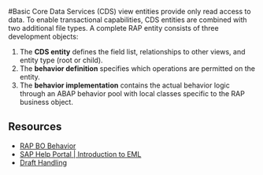 #Basic 
Core Data Services (CDS) view entities provide only read access to data. To enable transactional capabilities, CDS entities are combined with two additional file types. A complete RAP entity consists of three development objects:

1. The **CDS entity** defines the field list, relationships to other views, and entity type (root or child).
2. The **behavior definition** specifies which operations are permitted on the entity.
3. The **behavior implementation** contains the actual behavior logic through an ABAP behavior pool with local classes specific to the RAP business object.

## Resources
- [RAP BO Behavior](https://help.sap.com/docs/ABAP_PLATFORM_NEW/fc4c71aa50014fd1b43721701471913d/169c5ada6c1543eba44d0aa27d7f0578.html?locale=en-US)
- [SAP Help Portal | Introduction to EML](https://help.sap.com/docs/ABAP_PLATFORM_NEW/fc4c71aa50014fd1b43721701471913d/af7782de6b9140e29a24eae607bf4138.html?locale=en-US&q=facet)
- [Draft Handling](https://help.sap.com/docs/ABAP_PLATFORM_NEW/fc4c71aa50014fd1b43721701471913d/a81081f76c904b878443bcdaf7a4eb10.html?locale=en-US)